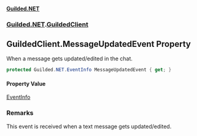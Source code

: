 
#### [Guilded.NET](index 'index')
### [Guilded.NET](index#Guilded_NET 'Guilded.NET').[GuildedClient](GuildedClient 'Guilded.NET.GuildedClient')
## GuildedClient.MessageUpdatedEvent Property
When a message gets updated/edited in the chat.  
```csharp
protected Guilded.NET.EventInfo MessageUpdatedEvent { get; }
```

#### Property Value
[EventInfo](EventInfo 'Guilded.NET.EventInfo')
### Remarks
This event is received when a text message gets updated/edited.  
